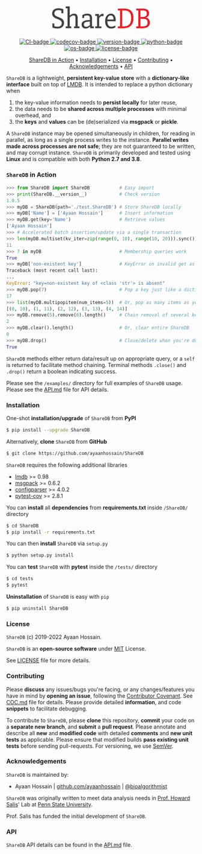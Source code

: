 ﻿<h1 align="center">
    <a href="https://github.com/ayaanhossain/ShareDB/">
        <img src="https://raw.githubusercontent.com/ayaanhossain/ShareDB/master/logo/logo.svg?sanitize=true"  alt="ShareDB" width="260" class="center"/>
    </a>
</h1>

<p align="center">
	<a href="https://github.com/ayaanhossain/ShareDB/actions">
	    <img src="https://github.com/ayaanhossain/ShareDB/workflows/build/badge.svg"
	     alt="CI-badge">
    </a>
	<a href="https://codecov.io/gh/ayaanhossain/ShareDB">
		<img src="https://codecov.io/gh/ayaanhossain/ShareDB/branch/master/graph/badge.svg?token=syTKRG9H8O"
		 alt="codecov-badge">
    </a>
	<a href="https://pypi.org/project/ShareDB/">
		<img src="https://img.shields.io/pypi/v/ShareDB"
		 alt="version-badge">
	</a>
	<a href="https://pypi.org/project/ShareDB/">
	    <img src="https://img.shields.io/pypi/pyversions/ShareDB"
	     alt="python-badge">
    </a>
    <a href="https://img.shields.io/badge/os-Linux-9cf">
	    <img src="https://img.shields.io/badge/os-Linux-9cf"
	     alt="os-badge">
    </a>
	<a href="./LICENSE">
	    <img src="https://img.shields.io/pypi/l/ShareDB"
	     alt="license-badge">
    </a>
</p>

<p align="center">
  <a href="#sharedb-in-action">ShareDB in Action</a> •
  <a href="#installation">Installation</a> •
  <a href="#license">License</a> •
  <a href="#contributing">Contributing</a> •
  <a href="#acknowledgements">Acknowledgements</a> •
  <a href="https://github.com/ayaanhossain/ShareDB/blob/master/docs/API.md">API</a>
</p>

`ShareDB` is a lightweight, **persistent key-value store** with a **dictionary-like interface** built on top of [LMDB](https://symas.com/lmdb/). It is intended to replace a python dictionary when

 1. the key-value information needs to **persist locally** for later reuse,
 2. the data needs to be **shared across multiple processes** with minimal overhead, and
 3. the **keys** and **values** can be (de)serialized via **msgpack** or **pickle**.

A `ShareDB` instance may be opened simultaneously in children, for reading in parallel, as long as a single process writes to the instance. **Parallel writes made across processes are not safe**; they are not guaranteed to be written, and may corrupt instance. `ShareDB` is primarily developed and tested using **Linux** and is compatible with both **Python 2.7 and 3.8**.

### `ShareDB` in Action
```python
>>> from ShareDB import ShareDB           # Easy import
>>> print(ShareDB.__version__)            # Check version
1.0.5
>>> myDB = ShareDB(path='./test.ShareDB') # Store ShareDB locally
>>> myDB['Name'] = ['Ayaan Hossain']      # Insert information
>>> myDB.get(key='Name')                  # Retrieve values
['Ayaan Hossain']
>>> # Accelerated batch insertion/update via a single transaction
>>> len(myDB.multiset(kv_iter=zip(range(0, 10), range(10, 20))).sync())
11
>>> 7 in myDB                             # Membership queries work
True
>>> myDB['non-existent key']              # KeyError on invalid get as expected
Traceback (most recent call last):
...
KeyError: "key=non-existent key of <class 'str'> is absent"
>>> myDB.pop(7)                           # Pop a key just like a dictionary
17
>>> list(myDB.multipopitem(num_items=5))  # Or, pop as many items as you need
[(0, 10), (1, 11), (2, 12), (3, 13), (4, 14)]
>>> myDB.remove(5).remove(6).length()     # Chain removal of several keys
2
>>> myDB.clear().length()                 # Or, clear entire ShareDB
0
>>> myDB.drop()                           # Close/delete when you're done
True
```
`ShareDB` methods either return data/result up on appropriate query, or a `self` is returned to facilitate method chaining. Terminal methods `.close()` and `.drop()` return a boolean indicating success.

Please see the `/examples/` directory for full examples of `ShareDB` usage.  Please see the [API.md](./docs/API.md) file for API details.

### Installation
One-shot **installation/upgrade** of `ShareDB` from **PyPI**
```bash
$ pip install --upgrade ShareDB
```
Alternatively, **clone** `ShareDB` from **GitHub**
```bash
$ git clone https://github.com/ayaanhossain/ShareDB
```
`ShareDB` requires the following additional libraries
- [lmdb](https://pypi.org/project/lmdb/) >= 0.98
- [msgpack](https://pypi.org/project/msgpack/) >= 0.6.2
- [configparser](https://pypi.org/project/configparser/) >= 4.0.2
- [pytest-cov](https://pypi.org/project/pytest-cov/) >= 2.8.1

You can **install** all **dependencies** from **requirements.txt** inside `/ShareDB/` directory
```bash
$ cd ShareDB
$ pip install -r requirements.txt
```
You can then **install** `ShareDB` via `setup.py`
```bash
$ python setup.py install
```
You can **test** `ShareDB` with **pytest** inside the `/tests/` directory
```bash
$ cd tests
$ pytest
```
**Uninstallation** of `ShareDB` is easy with `pip`
```bash
$ pip uninstall ShareDB
```

### License
`ShareDB` (c) 2019-2022 Ayaan Hossain.

`ShareDB` is an **open-source software** under [MIT](https://opensource.org/licenses/MIT) License.

See [LICENSE](./LICENSE) file for more details.

### Contributing
Please **discuss** any issues/bugs you're facing, or any changes/features you have in mind by **opening an issue**, following the [Contributor Covenant](https://www.contributor-covenant.org/version/2/0/code_of_conduct). See [COC.md](./docs/COC.md) file for details. Please provide detailed **information**, and code **snippets** to facilitate debugging.

To contribute to `ShareDB`, please **clone** this repository, **commit** your code on a **separate new branch**, and **submit** a **pull request**. Please annotate and describe all **new** and **modified code** with detailed **comments** and **new unit tests** as applicable. Please ensure that modified builds **pass existing unit tests** before sending pull-requests.  For versioning, we use [SemVer](https://semver.org/).

### Acknowledgements
`ShareDB` is maintained by:

 - Ayaan Hossain | [github.com/ayaanhossain](https://github.com/ayaanhossain) | [@bioalgorithmist](https://twitter.com/bioalgorithmist)

`ShareDB` was originally written to meet data analysis needs in [Prof. Howard Salis](https://twitter.com/hsalis)' Lab at [Penn State University](https://salislab.net/).

Prof. Salis has funded the initial development of `ShareDB`.

### API
`ShareDB` API details can be found in the [API.md](./docs/API.md) file.
